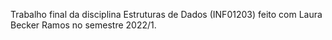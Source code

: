 Trabalho final da disciplina Estruturas de Dados (INF01203) feito com Laura Becker Ramos no semestre 2022/1.
